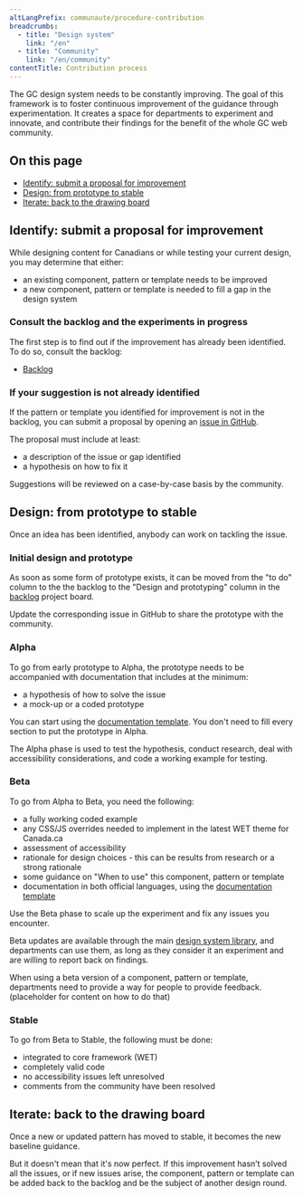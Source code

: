 ```yaml
---
altLangPrefix: communaute/procedure-contribution
breadcrumbs:
  - title: "Design system"
    link: "/en"
  - title: "Community"
    link: "/en/community"
contentTitle: Contribution process
---
```



<p>The GC design system needs to be constantly improving. The goal of this framework is to foster continuous improvement of the guidance through experimentation. It creates a space for departments to experiment and innovate, and contribute their findings for the benefit of the whole GC web community.</p>

<h2 class="h3">On this page</h2>
<ul>
 <li><a href="#backlog">Identify: submit a proposal for improvement</a></li>
 <li><a href="#design">Design: from prototype to stable</a></li>
 <li><a href="#iterate">Iterate: back to the drawing board</a></li>
</ul>


<h2 id="backlog">Identify: submit a proposal for improvement</h2>

<p>While designing content for Canadians or while testing your current design, you may determine that either:</p>
<ul>
 <li>an existing component, pattern or template needs to be improved</li>
 <li>a new component, pattern or template is needed to fill a gap in the design system</li>
</ul>

<h3>Consult the backlog and the experiments in progress</h3>
<p>The first step is to find out if the improvement has already been identified. To do so, consult the backlog:</p>
<ul>
 <li><a href="https://github.com/canada-ca/design-system-systeme-conception/projects/1">Backlog</a></li>

</ul>

<h3>If your suggestion is not already identified</h3>

<p>If the pattern or template you identified for improvement is not in the backlog, you can submit a proposal by opening an <a href="https://github.com/canada-ca/design-system-systeme-conception/issues">issue in GitHub</a>.</p>


<p>The proposal must include at least:</p>
<ul>
 <li>a description of the issue or gap identified</li>
 <li>a hypothesis on how to fix it</li>

</ul>

<p>Suggestions will be reviewed on a case-by-case basis by the community.</p>


<h2 id="design">Design: from prototype to stable</h2>

<p>Once an idea has been identified, anybody can work on tackling the issue.</p>

<h3>Initial design and prototype</h3>
<p>As soon as some form of prototype exists, it can be moved from the "to do" column to the the backlog to the "Design and prototyping" column in the <a href="https://github.com/canada-ca/design-system-systeme-conception/projects/1">backlog</a> project board.</p>

<p>Update the corresponding issue in GitHub to share the prototype with the community.</p>

<h3>Alpha</h3>

<p>To go from early prototype to Alpha, the prototype needs to be accompanied with documentation that includes at the minimum:</p>
<ul>
 <li>a hypothesis of how to solve the issue</li>
 <li>a mock-up or a coded prototype</li>
</ul>

<p>You can start using the <a href="">documentation template</a>. You don't need to fill every section to put the prototype in Alpha.</p>

<p>The Alpha phase is used to test the hypothesis, conduct research, deal with accessibility considerations, and code a working example for testing.</p>

<h3>Beta</h3>
<p>To go from Alpha to Beta, you need the following:</p>

<ul>
 <li>a fully working coded example</li>
 <li>any CSS/JS overrides needed to implement in the latest WET theme for Canada.ca</li>
 <li>assessment of accessibility</li>
 <li>rationale for design choices - this can be results from research or a strong rationale</li>
 <li>some guidance on "When to use" this component, pattern or template</li>
 <li>documentation in both official languages, using the <a href="">documentation template</a></li>
</ul>

<p>Use the Beta phase to scale up the experiment and fix any issues you encounter.</p>

<p>Beta updates are available through the main <a href="../library">design system library</a>, and departments can use them, as long as they consider it an experiment and are willing to report back on findings.</p>

<p>When using a beta version of a component, pattern or template, departments need to provide a way for people to provide feedback. (placeholder for content on how to do that)</p>

<h3>Stable</h3>
<p>To go from Beta to Stable, the following must be done:</p>

<ul>
 <li>integrated to core framework (WET)</li>
 <li>completely valid code</li>
 <li>no accessibility issues left unresolved</li>
 <li>comments from the community have been resolved</li>
</ul>


<h2 id="iterate">Iterate: back to the drawing board</h2>

<p>Once a new or updated pattern has moved to stable, it becomes the new baseline guidance.</p>

<p>But it doesn't mean that it's now perfect. If this improvement hasn’t solved all the issues, or if new issues arise, the component, pattern or template can be added back to the backlog and be the subject of another design round.</p>
